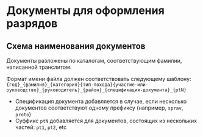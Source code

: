 # Документы для оформления разрядов

## Схема наименования документов

Документы разложены по каталогам, соответствующим фамилии, написанной транслитом.

Формат имени файла должен соответствовать следующему шаблону:
`{год}_{фамилия}_{категория}{тип-похода}{участие-или-руководство}_{руководитель}_{район}_{спецификация-документа}_{ptN}`

- Спецификация документа добавляется в случае, если несколько документов соответствуют одному префиксу (например, `sprav`, `proto`)
- Суффикс `ptN` добавляется для документов, состоящих из нескольких частей: `pt1`, `pt2`, etc

